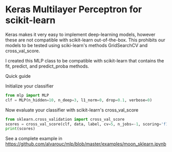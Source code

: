 # Keras Multilayer Perceptron for scikit-learn

Keras makes  it very easy  to implement deep-learning  models, however
these are not compatible with scikit-learn out-of-the-box. This
prohibits our models to be tested using sciki-learn's methods GridSearchCV
and cross_val_score. 

I  created this  MLP class  to  be compatible  with scikit-learn  that
contains the fit, predict, and predict_proba methods.

Quick guide

Initialize your classifier
```python
from mlp import MLP
clf = MLP(n_hidden=10, n_deep=3, l1_norm=0, drop=0.1, verbose=0)
```

Now evaluate your classifier with scikit-learn's cross_val_score
```python
from sklearn.cross_validation import cross_val_score
scores = cross_val_score(clf, data, label, cv=5, n_jobs=-1, scoring='f1_weighted')
print(scores)
```

See a complete example in https://github.com/alvarouc/mlp/blob/master/examples/moon_sklearn.ipynb


